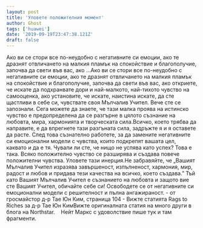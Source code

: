 ```yaml
---
layout: post
title: 'Уловете положителния момент'
author: Ghost
tags: ['huawei']
date: '2019-09-19T23:47:38.121Z'
draft: false
---
```


Ако ви се стори все по-неудобно с негативните си емоции, ако те дразнят отвличането на малкия пламък на спокойствие и благополучие, започва да свети във вас, ако ...Ако ви се стори все по-неудобно с негативните си емоции, ако те дразнят отвличането на малкия пламък на спокойствие и благополучие, започва да свети във вас, ако откриете, че искате да подхранвате дори и най-малкото, най-тихото чувство на самооценка, ако установите, че искате, наистина искате, да сте щастливи в себе си, чувствате своя Мълчалив Учител. Вече сте се запознали. Сега можете да знаете, че тази малка проява на истинско чувство е предопределена да се разгърне в цялото съзнание на любовта, мира, хармонията и творческата сила.Всичко, което трябва да направите, е да впрегнете тази разгъната сила, задръжте я и я оставете да расте. След това съзнателно работете, за да замените негативните си емоционални модели с чувства, които подкрепят вашата цел, каквато и да е тя. Чували ли сте, че нищо не успява като успех? Това е така. Всяко положително чувство се разширява и създава повече положителни чувства. Уловете тази инерция.Не забравяйте, че „Вашият Мълчалив Учител изразява завършеност, изпълненост, хармония, мир, радост и любов и придава тези качества на всичко, което създава.” Тъй като Вашият Мълчалив Учител е съзнанието на любовта и защото вие сте Вашият Учител, обичайте себе си! Освободете се от негативните си емоционални модели с решителност и пълна ангажираност. - от гросмайстор д-р Тае Юн Ким, страница 104 - Вижте статията Rags to Riches за д-р Тае Юн КимВижте оригиналната статия на много други в блога на Northstar.    Нейт Маркс с удоволствие пише тук и там фрагменти.
